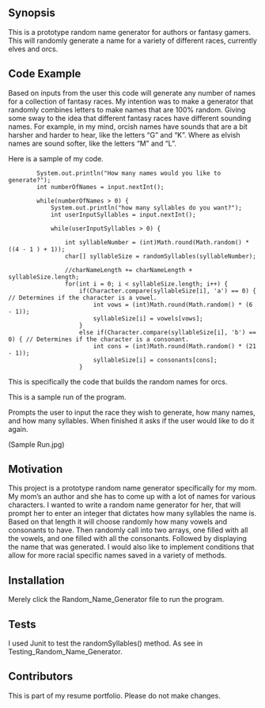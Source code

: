 ## Synopsis

This is a prototype random name generator for authors or fantasy gamers. This will randomly generate a name for a variety of different races, currently elves and orcs.

## Code Example

Based on inputs from the user this code will generate any number of names for a collection of fantasy races. My intention was to make a generator that randomly combines letters to make names that are 100% random. Giving some sway to the idea that different fantasy races have different sounding names. For example, in my mind, orcish names have sounds that are a bit harsher and harder to hear, like the letters “G” and “K”. Where as elvish names are sound softer, like the letters “M” and “L”.

Here is a sample of my code.
```
		System.out.println("How many names would you like to generate?");
		int numberOfNames = input.nextInt();

		while(numberOfNames > 0) {
			System.out.println("how many syllables do you want?");
			int userInputSyllables = input.nextInt();

			while(userInputSyllables > 0) {

				int syllableNumber = (int)Math.round(Math.random() * ((4 - 1 ) + 1)); 
				char[] syllableSize = randomSyllables(syllableNumber);

				//charNameLength += charNameLength + syllableSize.length;
				for(int i = 0; i < syllableSize.length; i++) {
					if(Character.compare(syllableSize[i], 'a') == 0) { // Determines if the character is a vowel.
						int vows = (int)Math.round(Math.random() * (6 - 1));
						syllableSize[i] = vowels[vows];
					}
					else if(Character.compare(syllableSize[i], 'b') == 0) { // Determines if the character is a consonant.
						int cons = (int)Math.round(Math.random() * (21 - 1));
						syllableSize[i] = consonants[cons];
					}
```

This is specifically the code that builds the random names for orcs.

This is a sample run of the program.

Prompts the user to input the race they wish to generate, how many names, and how many syllables. When finished it asks if the user would like to do it again.

(Sample Run.jpg)


## Motivation

This project is a prototype random name generator specifically for my mom. My mom’s an author and she has to come up with a lot of names for various characters. I wanted to write a random name generator for her, that will prompt her to enter an integer that dictates how many syllables the name is. Based on that length it will choose randomly how many vowels and consonants to have. Then randomly call into two arrays, one filled with all the vowels, and one filled with all the consonants. Followed by displaying the name that was generated. I would also like to implement conditions that allow for more racial specific names saved in a variety of methods.

## Installation

Merely click the Random_Name_Generator file to run the program.

## Tests

I used Junit to test the randomSyllables() method. As see in Testing_Random_Name_Generator.

## Contributors

This is part of my resume portfolio. Please do not make changes.
